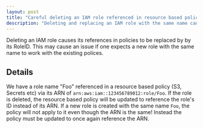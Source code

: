 ```yaml
---
layout: post
title: "Careful deleting an IAM role referenced in resource based policies"
description: "Deleting and replacing an IAM role with the same name can have unexpected behavior in resource based policies"
---
```


Deleting an IAM role causes its references in policies to be replaced by by its RoleID.
This may cause an issue if one expects a new role with the same name to work with the existing polices.

## Details

We have a role name "Foo" referenced in a resource based policy (S3, Secrets etc) via its  ARN of `arn:aws:iam::123456789012:role/Foo`. If the role is deleted, the resource based policy will be updated to reference the role's ID instead of its ARN. If a new role is created with the same name `Foo`, the policy will not apply to it even though the ARN is the same! Instead the policy must be updated to once again reference the ARN.    
